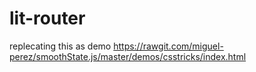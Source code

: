 # lit-router
replecating this as demo https://rawgit.com/miguel-perez/smoothState.js/master/demos/csstricks/index.html
